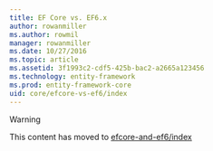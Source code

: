 ```yaml
---
title: EF Core vs. EF6.x
author: rowanmiller
ms.author: rowmil
manager: rowanmiller
ms.date: 10/27/2016
ms.topic: article
ms.assetid: 3f1993c2-cdf5-425b-bac2-a2665a123456
ms.technology: entity-framework
ms.prod: entity-framework-core 
uid: core/efcore-vs-ef6/index
---
```


> [!WARNING]
> This content has moved to [efcore-and-ef6/index](../../efcore-and-ef6/index.md)
